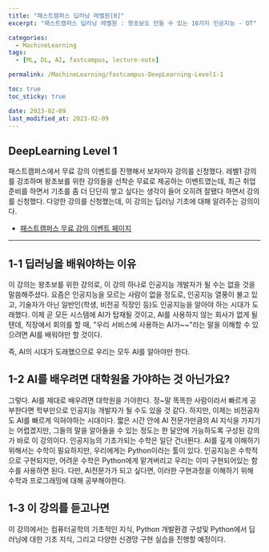 ```yaml
---
title: "패스트캠퍼스 딥러닝 레벨원[0]"
excerpt: "패스트캠퍼스 딥러닝 레벨원 : 왕초보도 만들 수 있는 16가지 인공지능 - OT"

categories:
  - MachineLearning
tags:
  - [ML, DL, AI, fastcampus, lecture-note]

permalink: /MachineLearning/fastcampus-DeepLearning-Level1-1

toc: true
toc_sticky: true

date: 2023-02-09
last_modified_at: 2023-02-09
---
```


## DeepLearning Level 1
패스트캠퍼스에서 무료 강의 이벤트를 진행해서 보자마자 강의를 신청했다.
레벨1 강의를 강조하며 왕초보를 위한 강의들을 선착순 무료로 제공하는 이벤트였는데, 최근 취업 준비를 하면서 기초를 좀 더 단단히 쌓고 싶다는 생각이 들어 오히려 잘됐다 하면서 강의를 신청했다.
다양한 강의를 신청했는데, 이 강의는 딥러닝 기초에 대해 알려주는 강의이다.
- [패스트캠퍼스 무료 강의 이벤트 페이지]("https://fastcampus.co.kr/event_online_levelone")
---

## 1-1 딥러닝을 배워야하는 이유
이 강의는 왕초보를 위한 강의로, 이 강의 하나로 인공지능 개발자가 될 수는 없을 것을 말씀해주셨다.
요즘은 인공지능을 모르는 사람이 없을 정도로, 인공지능 열풍이 불고 있고, 기술자가 아닌 일반인(학생, 비전공 직장인 등)도 인공지능을 알아야 하는 시대가 도래했다.
이제 곧 모든 시스템에 AI가 탑재될 것이고, AI를 사용하지 않는 회사가 없게 될텐데, 직장에서 회의를 할 때, "우리 서비스에 사용하는 AI가~~"라는 말을 이해할 수 있으려면 AI를 배워야만 할 것이다.

즉, AI의 시대가 도래했으므로 우리는 모두 AI를 알아야만 한다.

## 1-2 AI를 배우려면 대학원을 가야하는 것 아닌가요?
그렇다. AI를 제대로 배우려면 대학원을 가야한다. 정~말 똑똑한 사람이라서 빠르게 공부한다면 학부만으로 인공지능 개발자가 될 수도 있을 것 같다. 
하지만, 이제는 비전공자도 AI를 빠르게 익혀야하는 시대이다. 
짧은 시간 안에 AI 전문가만큼의 AI 지식을 가지기는 어렵겠지만, 그들의 말을 알아들을 수 있는 정도는 한 달안에 가능하도록 구성된 강의가 바로 이 강의이다. 
인공지능의 기초가되는 수학은 일단 건너뛴다.
AI를 깊게 이해하기 위해서는 수학이 필요하지만, 우리에게는 Python이라는 툴이 있다. 인공지능은 수학적으로 구현되지만, 어려운 수학은 Python에게 맡겨버리고 우리는 이미 구현되어있는 함수를 사용하면 된다.
다만, AI전문가가 되고 싶다면, 이러한 구현과정을 이해하기 위해 수학과 프로그래밍에 대해 공부해야한다.

## 1-3 이 강의를 듣고나면
이 강의에서는 컴퓨터공학의 기초적인 지식, Python 개발환경 구성및 Python에서 딥러닝에 대한 기초 지식, 그리고 다양한 신경망 구현 실습을 진행할 예정이다.